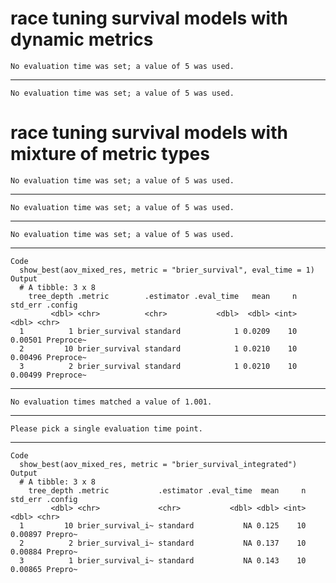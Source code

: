 # race tuning survival models with dynamic metrics

    No evaluation time was set; a value of 5 was used.

---

    No evaluation time was set; a value of 5 was used.

# race tuning survival models with mixture of metric types

    No evaluation time was set; a value of 5 was used.

---

    No evaluation time was set; a value of 5 was used.

---

    No evaluation time was set; a value of 5 was used.

---

    Code
      show_best(aov_mixed_res, metric = "brier_survival", eval_time = 1)
    Output
      # A tibble: 3 x 8
        tree_depth .metric        .estimator .eval_time   mean     n std_err .config  
             <dbl> <chr>          <chr>           <dbl>  <dbl> <int>   <dbl> <chr>    
      1          1 brier_survival standard            1 0.0209    10 0.00501 Preproce~
      2         10 brier_survival standard            1 0.0210    10 0.00496 Preproce~
      3          2 brier_survival standard            1 0.0210    10 0.00499 Preproce~

---

    No evaluation times matched a value of 1.001.

---

    Please pick a single evaluation time point.

---

    Code
      show_best(aov_mixed_res, metric = "brier_survival_integrated")
    Output
      # A tibble: 3 x 8
        tree_depth .metric           .estimator .eval_time  mean     n std_err .config
             <dbl> <chr>             <chr>           <dbl> <dbl> <int>   <dbl> <chr>  
      1         10 brier_survival_i~ standard           NA 0.125    10 0.00897 Prepro~
      2          2 brier_survival_i~ standard           NA 0.137    10 0.00884 Prepro~
      3          1 brier_survival_i~ standard           NA 0.143    10 0.00865 Prepro~

